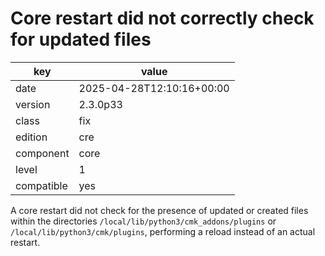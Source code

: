 [//]: # (werk v2)
# Core restart did not correctly check for updated files

key        | value
---------- | ---
date       | 2025-04-28T12:10:16+00:00
version    | 2.3.0p33
class      | fix
edition    | cre
component  | core
level      | 1
compatible | yes

A core restart did not check for the presence of updated or created files
within the directories `/local/lib/python3/cmk_addons/plugins` or `/local/lib/python3/cmk/plugins`,
performing a reload instead of an actual restart.
